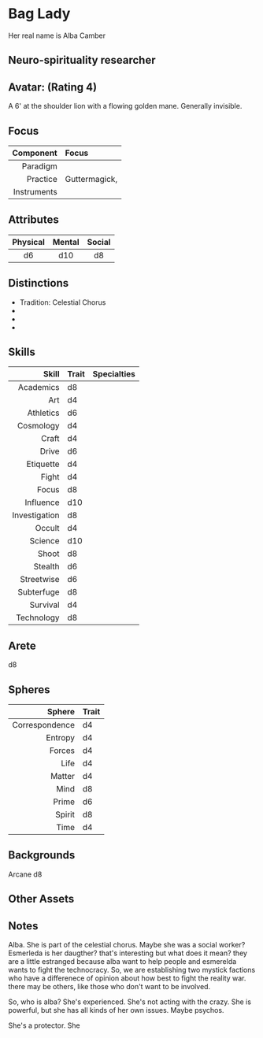 # Bag Lady

  Her real name is Alba Camber

## Neuro-spirituality researcher

    

## Avatar:  (Rating 4)
  
   A 6' at the shoulder lion with a flowing golden mane. Generally invisible. 

## Focus

  Component   | Focus
  -----------:|:------
  Paradigm    | 
  Practice    | Guttermagick, 
  Instruments | 

## Attributes

  Physical | Mental | Social
  :-------:|:------:|:-----:
  d6       | d10 		| d8
 
## Distinctions

  * Tradition: Celestial Chorus
  * 
  * 
  * 

## Skills

  Skill 			| Trait | Specialties
  --------------:|:------|:------------
  Academics 		| d8	  |
  Art 			    | d4	  |
  Athletics 		| d6	  |
  Cosmology 		| d4	  |
  Craft 			  | d4	  |
  Drive 			  | d6	  |
  Etiquette 		| d4	  |
  Fight 			  | d4	  |
  Focus 			  | d8	  |
  Influence 		| d10	  |
  Investigation | d8	  |
  Occult  			| d4	  |
  Science  		  | d10	  |
  Shoot  			  | d8	  |
  Stealth  		  | d6	  |
  Streetwise  	| d6	  |
  Subterfuge  	| d8	  |
  Survival  		| d4	  |
  Technology 		| d8	  |

## Arete

  d8

## Spheres

  Sphere 			   | Trait 
  --------------:|:------
  Correspondence | d4	  
  Entropy 			 | d4	  
  Forces 			   | d4	  
  Life 				   | d4	  
  Matter 			   | d4	  
  Mind 				   | d8	  
  Prime 			   | d6	  
  Spirit 			   | d8	  
  Time 				   | d4	  

## Backgrounds

  Arcane d8

## Other Assets

  

## Notes

  Alba.
  She is part of the celestial chorus.
  Maybe she was a social worker? 
  Esmerleda is her daugther? that's interesting but what does it mean?
  they are a little estranged because alba want to help people and esmerelda wants to fight the technocracy.
  So, we are establishing two mystick factions who have a differenece of opinion about how best to fight the reality war. 
  there may be others, like those who don't want to be involved. 

  So, who is alba? She's experienced. She's not acting with the crazy. She is powerful, but she has all kinds of her own issues. Maybe psychos.  
 
  She's a protector. She 